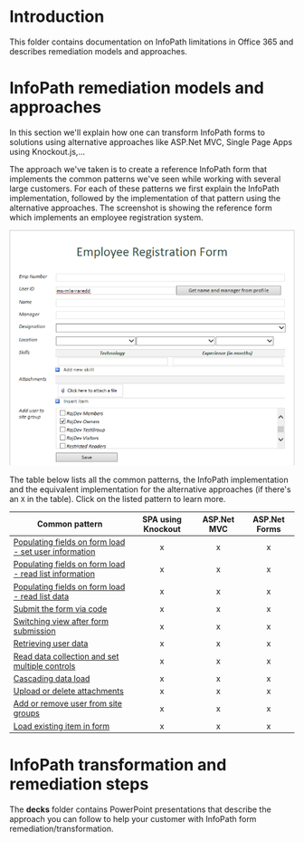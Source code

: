 # Introduction #
This folder contains documentation on InfoPath limitations in Office 365 and describes remediation models and approaches.

# InfoPath remediation models and approaches #
In this section we'll explain how one can transform InfoPath forms to solutions using alternative approaches like ASP.Net MVC, Single Page Apps using Knockout.js,...

The approach we've taken is to create a reference InfoPath form that implements the common patterns we've seen while working with several large customers. For each of these patterns we first explain the InfoPath implementation, followed by the implementation of that pattern using the alternative approaches. The screenshot is showing the reference form which implements an employee registration system.

![](Patterns/images/InfoPathForm.png)

The table below lists all the common patterns, the InfoPath implementation and the equivalent implementation for the alternative approaches (if there's an `X` in the table). Click on the listed pattern to learn more.

Common pattern | SPA using Knockout | ASP.Net MVC | ASP.Net Forms
---------------|:------------------:|:-----------:|:-----------:
[Populating fields on form load - set user information](/InfoPath/Guidance/Patterns/Populating%20fields%20on%20form%20load-set%20user%20information.md) | x | x | x 
[Populating fields on form load - read list information](/InfoPath/Guidance/Patterns/Populating%20fields%20on%20form%20load-read%20list%20information.md) | x | x | x 
[Populating fields on form load - read list data](/InfoPath/Guidance/Patterns/Populating%20fields%20on%20form%20load-read%20list%20data.md) | x | x | x 
[Submit the form via code](/InfoPath/Guidance/Patterns/Submit%20the%20form%20via%20code.md) | x | x | x 
[Switching view after form submission](/InfoPath/Guidance/Patterns/Switching%20view%20after%20form%20submission.md) | x | x | x 
[Retrieving user data](/InfoPath/Guidance/Patterns/Retrieving%20user%20data.md) | x | x | x 
[Read data collection and set multiple controls](/InfoPath/Guidance/Patterns/Read%20data%20collection%20and%20set%20multiple%20controls.md) | x | x | x 
[Cascading data load](/InfoPath/Guidance/Patterns/Cascading%20data%20load.md) | x | x | x 
[Upload or delete attachments](/InfoPath/Guidance/Patterns/Upload%20or%20Delete%20Attachments.md) | x | x | x
[Add or remove user from site groups](/InfoPath/Guidance/Patterns/Add%20or%20remove%20user%20from%20site%20groups.md) | x | x | x
[Load existing item in form](/InfoPath/Guidance/Patterns/Load%20existing%20item%20in%20form.md) | x | x | x 


# InfoPath transformation and remediation steps #
The **decks** folder contains PowerPoint presentations that describe the approach you can follow to help your customer with InfoPath form remediation/transformation. 

